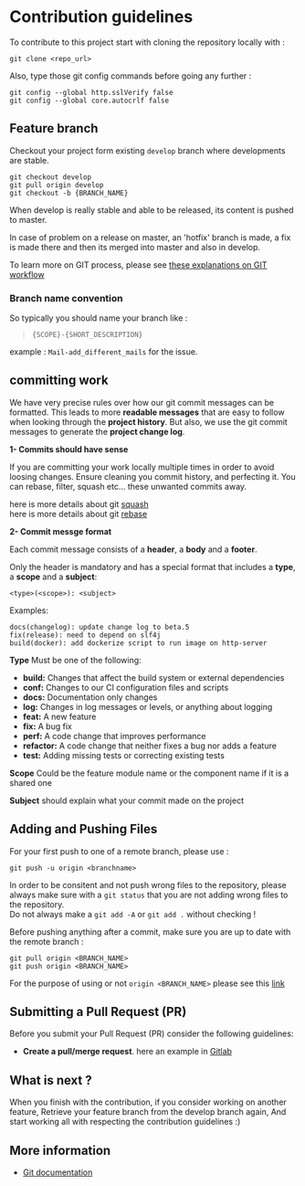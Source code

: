 # Contribution guidelines

To contribute to this project start with cloning the repository locally with : 

    git clone <repo_url>

Also, type those git config commands before going any further : 

    git config --global http.sslVerify false
    git config --global core.autocrlf false
     

## Feature branch

 Checkout your project form existing `develop` branch where developments are stable.

	git checkout develop
	git pull origin develop
    git checkout -b {BRANCH_NAME}
    
When develop is really stable and able to be released, its content is pushed to master.

In case of problem on a release on master, an 'hotfix' branch is made, a fix is made there and then its merged into master and also in develop.

To learn more on GIT process, please see [these explanations on GIT workflow](http://nvie.com/posts/a-successful-git-branching-model/)
	
                
### Branch name convention

So typically you should name your branch like :

> `{SCOPE}-{SHORT_DESCRIPTION}`

example : `Mail-add_different_mails` for the issue. 


## committing work

We have very precise rules over how our git commit messages can be formatted. 
This leads to more **readable messages** that are easy to follow when looking through 
the **project history**. But also, we use the git commit messages to generate the **project change log**.

**1- Commits should have sense**

If you are committing your work locally multiple times in order to avoid loosing changes. 
Ensure cleaning you commit history, and perfecting it. 
You can rebase, filter, squash etc... these unwanted commits away.

here is more details about git [squash](http://gitready.com/advanced/2009/02/10/squashing-commits-with-rebase.html)   
here is more details about git [rebase](https://git-scm.com/docs/git-rebase)

**2- Commit messge format**

Each commit message consists of a **header**, a **body** and a **footer**.

Only the header is mandatory and has a special format that includes a **type**, a **scope** and a **subject**:
    
    <type>(<scope>): <subject>
    
Examples:

    docs(changelog): update change log to beta.5
    fix(release): need to depend on slf4j
    build(docker): add dockerize script to run image on http-server

**Type** Must be one of the following:

- **build:** Changes that affect the build system or external dependencies 
- **conf:** Changes to our CI configuration files and scripts
- **docs:** Documentation only changes
- **log:** Changes in log messages or levels, or anything about logging 
- **feat:** A new feature
- **fix:** A bug fix
- **perf:** A code change that improves performance
- **refactor:** A code change that neither fixes a bug nor adds a feature
- **test:** Adding missing tests or correcting existing tests

**Scope** Could be the feature module name or the component name if it is a shared one

**Subject** should explain what your commit made on the project


## Adding and Pushing Files
	
For your first push to one of a remote branch, please use :

    git push -u origin <branchname>
    
In order to be consitent and not push wrong files to the repository, please always make sure with a `git status`
that you are not adding wrong files to the repository.  
Do not always make a `git add -A` or `git add .` without checking ! 

Before pushing anything after a commit, make sure you are up to date with the remote branch :
 
    git pull origin <BRANCH_NAME>
    git push origin <BRANCH_NAME>
    
For the purpose of using or not `origin <BRANCH_NAME>` please see this [link](https://stackoverflow.com/questions/19312622/git-push-vs-git-push-origin-branchname)    


## Submitting a Pull Request (PR)

Before you submit your Pull Request (PR) consider the following guidelines:

- **Create a pull/merge request**. here an example in  [Gitlab](https://docs.gitlab.com/ee/gitlab-basics/add-merge-request.html)

## What is next ?

When you finish with the contribution, if you consider working on another feature,
Retrieve your feature branch from the develop branch again,
And start working all with respecting the contribution guidelines :)


## More information

- [Git documentation](https://git-scm.com/documentation)

